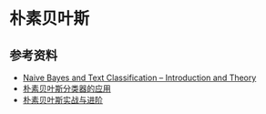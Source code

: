 # 朴素贝叶斯

## 参考资料

* [Naive Bayes and Text Classification – Introduction and Theory](http://sebastianraschka.com/Articles/2014_naive_bayes_1.html)
* [朴素贝叶斯分类器的应用](http://www.ruanyifeng.com/blog/2013/12/naive_bayes_classifier.html)
* [朴素贝叶斯实战与进阶](http://blog.csdn.net/longxinchen_ml/article/details/50629613)